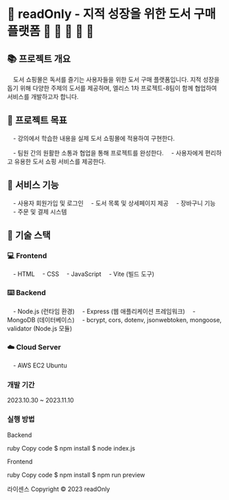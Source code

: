 # 📖 readOnly - 지적 성장을 위한 도서 구매 플랫폼 📙 📒 📔 📓 📂

## 📚 프로젝트 개요

　도서 쇼핑몰은 독서를 즐기는 사용자들을 위한 도서 구매 플랫폼입니다. 지적 성장을 돕기 위해 다양한 주제의 도서를 제공하며, 엘리스 1차 프로젝트-8팀이 함께 협업하여 서비스를 개발하고자 합니다.

## 📗 프로젝트 목표

　- 강의에서 학습한 내용을 실제 도서 쇼핑몰에 적용하여 구현한다.

　- 팀원 간의 원활한 소통과 협업을 통해 프로젝트를 완성한다.
　- 사용자에게 편리하고 유용한 도서 쇼핑 서비스를 제공한다.

## 📕 서비스 기능

　- 사용자 회원가입 및 로그인
　- 도서 목록 및 상세페이지 제공
　- 장바구니 기능
　- 주문 및 결제 시스템

## 📘 기술 스택

### 💻 Frontend

　- HTML
　- CSS
　- JavaScript
　- Vite (빌드 도구)

### ⌨️ Backend

　- Node.js (런타임 환경)
　- Express (웹 애플리케이션 프레임워크)
　- MongoDB (데이터베이스)
　- bcrypt, cors, dotenv, jsonwebtoken, mongoose, validator (Node.js 모듈)

### ☁️ Cloud Server

　- AWS EC2 Ubuntu



### 개발 기간
2023.10.30 ~ 2023.11.10

### 실행 방법
Backend

ruby
Copy code
$ npm install
$ node index.js

Frontend

ruby
Copy code
$ npm install
$ npm run preview



라이센스
Copyright © 2023 readOnly
